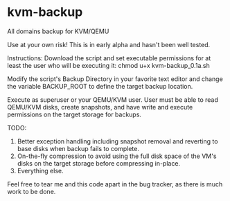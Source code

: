 # kvm-backup
All domains backup for KVM/QEMU

Use at your own risk! This is in early alpha and hasn't been well tested.

Instructions:
Download the script and set executable permissions for at least the user who will be executing it:
chmod u+x kvm-backup_0.1a.sh

Modify the script's Backup Directory in your favorite text editor and change the variable BACKUP_ROOT to define the target backup location.

Execute as superuser or your QEMU/KVM user. User must be able to read QEMU/KVM disks, create snapshots, and have write and execute permissions on the target storage for backups.


TODO:
1. Better exception handling including snapshot removal and reverting to base disks when backup fails to complete.
2. On-the-fly compression to avoid using the full disk space of the VM's disks on the target storage before compressing in-place.
3. Everything else.

Feel free to tear me and this code apart in the bug tracker, as there is much work to be done.
